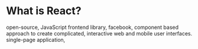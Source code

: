 # What is React?
open-source, JavaScript frontend library, facebook, component based approach to create complicated, interactive web and mobile user interfaces.
single-page application, 